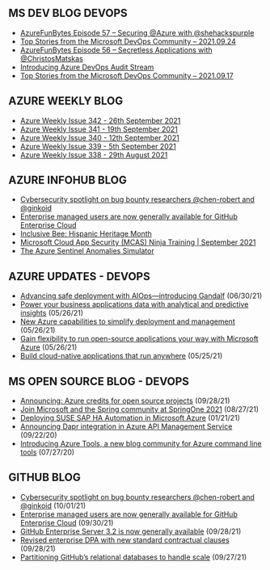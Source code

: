 ## MS DEV BLOG DEVOPS 

<!-- DEVBLOGDEVOPS:START -->
- [AzureFunBytes Episode 57 – Securing @Azure with @shehackspurple](https://devblogs.microsoft.com/devops/azurefunbytes-episode-57-securing-azure-with-shehackspurple/)
- [Top Stories from the Microsoft DevOps Community – 2021.09.24](https://devblogs.microsoft.com/devops/top-stories-from-the-microsoft-devops-community-2021-09-24/)
- [AzureFunBytes Episode 56 – Secretless Applications with @ChristosMatskas](https://devblogs.microsoft.com/devops/azurefunbytes-episode-56-secretless-applications-with-christosmatskas/)
- [Introducing Azure DevOps Audit Stream](https://devblogs.microsoft.com/devops/introducing-azure-devops-audit-stream/)
- [Top Stories from the Microsoft DevOps Community – 2021.09.17](https://devblogs.microsoft.com/devops/top-stories-from-the-microsoft-devops-community-2021-09-17/)
<!-- DEVBLOGDEVOPS:END -->


## AZURE WEEKLY BLOG

<!-- AZUREWEEKLY:START -->
- [Azure Weekly Issue 342 - 26th September 2021](https://azureweekly.info/issue-342.html)
- [Azure Weekly Issue 341 - 19th September 2021](https://azureweekly.info/issue-341.html)
- [Azure Weekly Issue 340 - 12th September 2021](https://azureweekly.info/issue-340.html)
- [Azure Weekly Issue 339 - 5th September 2021](https://azureweekly.info/issue-339.html)
- [Azure Weekly Issue 338 - 29th August 2021](https://azureweekly.info/issue-338.html)
<!-- AZUREWEEKLY:END -->

## AZURE INFOHUB BLOG 

<!-- AZUREINFOHUB:START -->
- [Cybersecurity spotlight on bug bounty researchers @chen-robert and @ginkoid](https://github.blog/2021-10-01-cybersecurity-spotlight-bug-bounty-researchers-chen-robert-ginkoid/)
- [Enterprise managed users are now generally available for GitHub Enterprise Cloud](https://github.blog/2021-09-30-enterprise-managed-users-generally-available-github-enterprise-cloud/)
- [Inclusive Bee: Hispanic Heritage Month](https://techcommunity.microsoft.com/t5/microsoft-mvp-award-program-blog/inclusive-bee-hispanic-heritage-month/ba-p/2800227)
- [Microsoft Cloud App Security (MCAS) Ninja Training | September 2021](https://techcommunity.microsoft.com/t5/security-compliance-and-identity/microsoft-cloud-app-security-mcas-ninja-training-september-2021/ba-p/2751518)
- [The Azure Sentinel Anomalies Simulator](https://techcommunity.microsoft.com/t5/azure-sentinel/the-azure-sentinel-anomalies-simulator/ba-p/2738393)
<!-- AZUREINFOHUB:END -->


## AZURE UPDATES - DEVOPS 

<!-- AZUREUPDATES:START -->

 - [Advancing safe deployment with AIOps—introducing Gandalf](https://azure.microsoft.com/blog/advancing-safe-deployment-with-aiops-introducing-gandalf/) (06/30/21)
 - [Power your business applications data with analytical and predictive insights](https://azure.microsoft.com/blog/power-your-business-applications-data-with-analytical-and-predictive-insights/) (05/26/21)
 - [New Azure capabilities to simplify deployment and management](https://azure.microsoft.com/blog/new-azure-capabilities-to-simplify-deployment-and-management/) (05/26/21)
 - [Gain flexibility to run open-source applications your way with Microsoft Azure](https://azure.microsoft.com/blog/gain-flexibility-to-run-open-source-applications-your-way-with-microsoft-azure/) (05/26/21)
 - [Build cloud-native applications that run anywhere](https://azure.microsoft.com/blog/build-cloudnative-applications-that-run-anywhere/) (05/25/21)
<!-- AZUREUPDATES:END -->


## MS OPEN SOURCE BLOG - DEVOPS 

<!-- MSOPENSOURCEBLOG:START -->

 - [Announcing: Azure credits for open source projects](https://cloudblogs.microsoft.com/opensource/2021/09/28/announcing-azure-credits-for-open-source-projects/) (09/28/21)
 - [Join Microsoft and the Spring community at SpringOne 2021](https://cloudblogs.microsoft.com/opensource/2021/08/27/join-microsoft-and-the-spring-community-at-springone-2021/) (08/27/21)
 - [Deploying SUSE SAP HA Automation in Microsoft Azure](https://cloudblogs.microsoft.com/opensource/2021/01/21/deploying-suse-sap-ha-automation-in-microsoft-azure/) (01/21/21)
 - [Announcing Dapr integration in Azure API Management Service](https://cloudblogs.microsoft.com/opensource/2020/09/22/announcing-dapr-integration-azure-api-management-service-apim/) (09/22/20)
 - [Introducing Azure Tools, a new blog community for Azure command line tools](https://cloudblogs.microsoft.com/opensource/2020/07/27/introducing-azure-tools-new-tech-community-blog/) (07/27/20)
<!-- MSOPENSOURCEBLOG:END -->


## GITHUB BLOG


<!-- GITHUB:START -->

 - [Cybersecurity spotlight on bug bounty researchers @chen-robert and @ginkoid](https://github.blog/2021-10-01-cybersecurity-spotlight-bug-bounty-researchers-chen-robert-ginkoid/) (10/01/21)
 - [Enterprise managed users are now generally available for GitHub Enterprise Cloud](https://github.blog/2021-09-30-enterprise-managed-users-generally-available-github-enterprise-cloud/) (09/30/21)
 - [GitHub Enterprise Server 3.2 is now generally available](https://github.blog/2021-09-28-github-enterprise-server-3-2-generally-available/) (09/28/21)
 - [Revised enterprise DPA with new standard contractual clauses](https://github.blog/2021-09-27-revised-enterprise-dpa-new-standard-contractual-clauses/) (09/28/21)
 - [Partitioning GitHub’s relational databases to handle scale](https://github.blog/2021-09-27-partitioning-githubs-relational-databases-scale/) (09/27/21)
<!-- GITHUB:END -->
